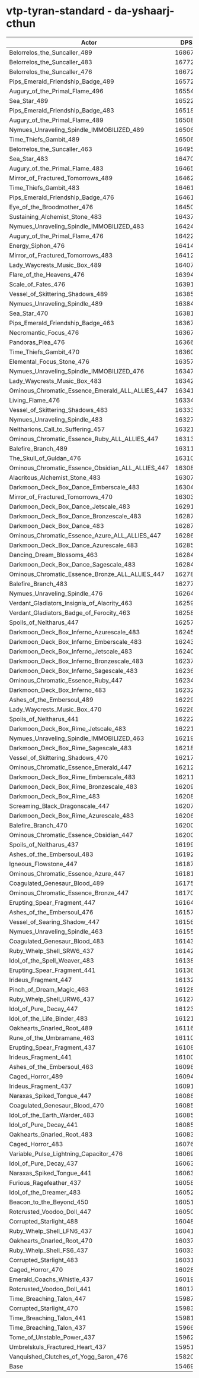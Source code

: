 # vtp-tyran-standard - da-yshaarj-cthun
| Actor | DPS | Increase |
|---|:---:|:---:|
|Belorrelos_the_Suncaller_489|168675|9.04%|
|Belorrelos_the_Suncaller_483|167722|8.42%|
|Belorrelos_the_Suncaller_476|166725|7.78%|
|Pips_Emerald_Friendship_Badge_489|165729|7.13%|
|Augury_of_the_Primal_Flame_496|165545|7.01%|
|Sea_Star_489|165224|6.81%|
|Pips_Emerald_Friendship_Badge_483|165185|6.78%|
|Augury_of_the_Primal_Flame_489|165086|6.72%|
|Nymues_Unraveling_Spindle_IMMOBILIZED_489|165065|6.70%|
|Time_Thiefs_Gambit_489|165061|6.70%|
|Belorrelos_the_Suncaller_463|164958|6.63%|
|Sea_Star_483|164706|6.47%|
|Augury_of_the_Primal_Flame_483|164652|6.44%|
|Mirror_of_Fractured_Tomorrows_489|164620|6.42%|
|Time_Thiefs_Gambit_483|164615|6.41%|
|Pips_Emerald_Friendship_Badge_476|164615|6.41%|
|Eye_of_the_Broodmother_476|164503|6.34%|
|Sustaining_Alchemist_Stone_483|164375|6.26%|
|Nymues_Unraveling_Spindle_IMMOBILIZED_483|164247|6.17%|
|Augury_of_the_Primal_Flame_476|164229|6.16%|
|Energy_Siphon_476|164143|6.11%|
|Mirror_of_Fractured_Tomorrows_483|164126|6.10%|
|Lady_Waycrests_Music_Box_489|164071|6.06%|
|Flare_of_the_Heavens_476|163942|5.98%|
|Scale_of_Fates_476|163917|5.96%|
|Vessel_of_Skittering_Shadows_489|163854|5.92%|
|Nymues_Unraveling_Spindle_489|163849|5.92%|
|Sea_Star_470|163814|5.89%|
|Pips_Emerald_Friendship_Badge_463|163676|5.81%|
|Necromantic_Focus_476|163673|5.80%|
|Pandoras_Plea_476|163665|5.80%|
|Time_Thiefs_Gambit_470|163609|5.76%|
|Elemental_Focus_Stone_476|163572|5.74%|
|Nymues_Unraveling_Spindle_IMMOBILIZED_476|163470|5.67%|
|Lady_Waycrests_Music_Box_483|163427|5.64%|
|Ominous_Chromatic_Essence_Emerald_ALL_ALLIES_447|163414|5.64%|
|Living_Flame_476|163343|5.59%|
|Vessel_of_Skittering_Shadows_483|163334|5.58%|
|Nymues_Unraveling_Spindle_483|163277|5.55%|
|Neltharions_Call_to_Suffering_457|163211|5.51%|
|Ominous_Chromatic_Essence_Ruby_ALL_ALLIES_447|163133|5.45%|
|Balefire_Branch_489|163117|5.44%|
|The_Skull_of_Guldan_476|163109|5.44%|
|Ominous_Chromatic_Essence_Obsidian_ALL_ALLIES_447|163085|5.42%|
|Alacritous_Alchemist_Stone_483|163071|5.41%|
|Darkmoon_Deck_Box_Dance_Emberscale_483|163049|5.40%|
|Mirror_of_Fractured_Tomorrows_470|163038|5.39%|
|Darkmoon_Deck_Box_Dance_Jetscale_483|162917|5.31%|
|Darkmoon_Deck_Box_Dance_Bronzescale_483|162878|5.29%|
|Darkmoon_Deck_Box_Dance_483|162876|5.29%|
|Ominous_Chromatic_Essence_Azure_ALL_ALLIES_447|162867|5.28%|
|Darkmoon_Deck_Box_Dance_Azurescale_483|162857|5.28%|
|Dancing_Dream_Blossoms_463|162846|5.27%|
|Darkmoon_Deck_Box_Dance_Sagescale_483|162845|5.27%|
|Ominous_Chromatic_Essence_Bronze_ALL_ALLIES_447|162780|5.23%|
|Balefire_Branch_483|162771|5.22%|
|Nymues_Unraveling_Spindle_476|162641|5.14%|
|Verdant_Gladiators_Insignia_of_Alacrity_463|162595|5.11%|
|Verdant_Gladiators_Badge_of_Ferocity_463|162587|5.10%|
|Spoils_of_Neltharus_447|162575|5.09%|
|Darkmoon_Deck_Box_Inferno_Azurescale_483|162455|5.02%|
|Darkmoon_Deck_Box_Inferno_Emberscale_483|162439|5.01%|
|Darkmoon_Deck_Box_Inferno_Jetscale_483|162401|4.98%|
|Darkmoon_Deck_Box_Inferno_Bronzescale_483|162371|4.96%|
|Darkmoon_Deck_Box_Inferno_Sagescale_483|162367|4.96%|
|Ominous_Chromatic_Essence_Ruby_447|162345|4.95%|
|Darkmoon_Deck_Box_Inferno_483|162326|4.93%|
|Ashes_of_the_Embersoul_489|162294|4.91%|
|Lady_Waycrests_Music_Box_470|162266|4.89%|
|Spoils_of_Neltharus_441|162224|4.87%|
|Darkmoon_Deck_Box_Rime_Jetscale_483|162217|4.86%|
|Nymues_Unraveling_Spindle_IMMOBILIZED_463|162195|4.85%|
|Darkmoon_Deck_Box_Rime_Sagescale_483|162182|4.84%|
|Vessel_of_Skittering_Shadows_470|162174|4.83%|
|Ominous_Chromatic_Essence_Emerald_447|162120|4.80%|
|Darkmoon_Deck_Box_Rime_Emberscale_483|162118|4.80%|
|Darkmoon_Deck_Box_Rime_Bronzescale_483|162093|4.78%|
|Darkmoon_Deck_Box_Rime_483|162089|4.78%|
|Screaming_Black_Dragonscale_447|162076|4.77%|
|Darkmoon_Deck_Box_Rime_Azurescale_483|162068|4.77%|
|Balefire_Branch_470|162005|4.73%|
|Ominous_Chromatic_Essence_Obsidian_447|162003|4.72%|
|Spoils_of_Neltharus_437|161992|4.72%|
|Ashes_of_the_Embersoul_483|161929|4.68%|
|Igneous_Flowstone_447|161873|4.64%|
|Ominous_Chromatic_Essence_Azure_447|161813|4.60%|
|Coagulated_Genesaur_Blood_489|161750|4.56%|
|Ominous_Chromatic_Essence_Bronze_447|161704|4.53%|
|Erupting_Spear_Fragment_447|161647|4.49%|
|Ashes_of_the_Embersoul_476|161570|4.44%|
|Vessel_of_Searing_Shadow_447|161562|4.44%|
|Nymues_Unraveling_Spindle_463|161555|4.43%|
|Coagulated_Genesaur_Blood_483|161436|4.36%|
|Ruby_Whelp_Shell_SRW6_437|161420|4.35%|
|Idol_of_the_Spell_Weaver_483|161380|4.32%|
|Erupting_Spear_Fragment_441|161361|4.31%|
|Irideus_Fragment_447|161324|4.29%|
|Pinch_of_Dream_Magic_463|161281|4.26%|
|Ruby_Whelp_Shell_URW6_437|161276|4.25%|
|Idol_of_Pure_Decay_447|161234|4.23%|
|Idol_of_the_Life_Binder_483|161215|4.21%|
|Oakhearts_Gnarled_Root_489|161161|4.18%|
|Rune_of_the_Umbramane_463|161105|4.14%|
|Erupting_Spear_Fragment_437|161082|4.13%|
|Irideus_Fragment_441|161003|4.08%|
|Ashes_of_the_Embersoul_463|160982|4.06%|
|Caged_Horror_489|160948|4.04%|
|Irideus_Fragment_437|160915|4.02%|
|Naraxas_Spiked_Tongue_447|160889|4.00%|
|Coagulated_Genesaur_Blood_470|160859|3.98%|
|Idol_of_the_Earth_Warder_483|160852|3.98%|
|Idol_of_Pure_Decay_441|160851|3.98%|
|Oakhearts_Gnarled_Root_483|160835|3.97%|
|Caged_Horror_483|160763|3.92%|
|Variable_Pulse_Lightning_Capacitor_476|160690|3.88%|
|Idol_of_Pure_Decay_437|160637|3.84%|
|Naraxas_Spiked_Tongue_441|160631|3.84%|
|Furious_Ragefeather_437|160580|3.80%|
|Idol_of_the_Dreamer_483|160528|3.77%|
|Beacon_to_the_Beyond_450|160510|3.76%|
|Rotcrusted_Voodoo_Doll_447|160504|3.76%|
|Corrupted_Starlight_488|160489|3.75%|
|Ruby_Whelp_Shell_LFN6_437|160418|3.70%|
|Oakhearts_Gnarled_Root_470|160374|3.67%|
|Ruby_Whelp_Shell_FS6_437|160331|3.64%|
|Corrupted_Starlight_483|160310|3.63%|
|Caged_Horror_470|160288|3.62%|
|Emerald_Coachs_Whistle_437|160195|3.56%|
|Rotcrusted_Voodoo_Doll_441|160179|3.55%|
|Time_Breaching_Talon_447|159873|3.35%|
|Corrupted_Starlight_470|159834|3.32%|
|Time_Breaching_Talon_441|159815|3.31%|
|Time_Breaching_Talon_437|159669|3.22%|
|Tome_of_Unstable_Power_437|159622|3.18%|
|Umbrelskuls_Fractured_Heart_437|159517|3.12%|
|Vanquished_Clutches_of_Yogg_Saron_476|158209|2.27%|
|Base|154695|0.00%|
